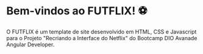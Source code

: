 # Bem-vindos ao FUTFLIX! :soccer:

O FUTFLIX é um template de site desenvolvido em HTML, CSS e Javascript para o Projeto "Recriando a Interface do Netflix" do Bootcamp DIO Avanade Angular Developer.